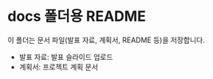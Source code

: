  # docs 폴더용 README
이 폴더는 문서 파일(발표 자료, 계획서, README 등)을 저장합니다.
- 발표 자료: 발표 슬라이드 업로드
- 계획서: 프로젝트 계획 문서
